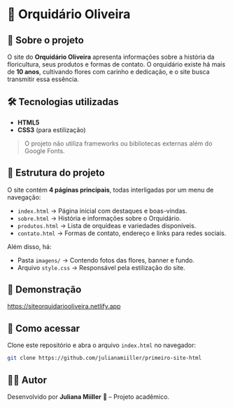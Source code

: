 # 🌸 Orquidário Oliveira

## 📖 Sobre o projeto

O site do **Orquidário Oliveira** apresenta informações sobre a história da floricultura, seus produtos e formas de contato.
O orquidário existe há mais de **10 anos**, cultivando flores com carinho e dedicação, e o site busca transmitir essa essência.

## 🛠️ Tecnologias utilizadas

* **HTML5**
* **CSS3** (para estilização)

> O projeto não utiliza frameworks ou bibliotecas externas além do Google Fonts.

## 📂 Estrutura do projeto

O site contém **4 páginas principais**, todas interligadas por um menu de navegação:

* `index.html` → Página inicial com destaques e boas-vindas.
* `sobre.html` → História e informações sobre o Orquidário.
* `produtos.html` → Lista de orquídeas e variedades disponíveis.
* `contato.html` → Formas de contato, endereço e links para redes sociais.

Além disso, há:

* Pasta `imagens/` → Contendo fotos das flores, banner e fundo.
* Arquivo `style.css` → Responsável pela estilização do site.

## 📸 Demonstração

https://siteorquidariooliveira.netlify.app

## 🚀 Como acessar

Clone este repositório e abra o arquivo `index.html` no navegador:

```bash
git clone https://github.com/julianamiiller/primeiro-site-html
```

## 👩‍💻 Autor

Desenvolvido por **Juliana Miiller** 💜 – Projeto acadêmico.
